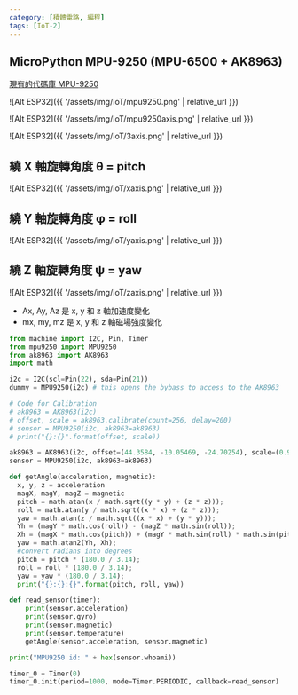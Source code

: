 ```yaml
---
category: [積體電路, 編程]
tags: [IoT-2]
---
```


## MicroPython MPU-9250 (MPU-6500 + AK8963)


[現有的代碼庫 MPU-9250](https://github.com/tuupola/micropython-mpu9250)

![Alt ESP32]({{ '/assets/img/IoT/mpu9250.png' | relative_url }})

![Alt ESP32]({{ '/assets/img/IoT/mpu9250axis.png' | relative_url }})

![Alt ESP32]({{ '/assets/img/IoT/3axis.png' | relative_url }})

## 繞 X 軸旋轉角度 &theta; = pitch 

![Alt ESP32]({{ '/assets/img/IoT/xaxis.png' | relative_url }})

## 繞 Y 軸旋轉角度 &phi; = roll	

![Alt ESP32]({{ '/assets/img/IoT/yaxis.png' | relative_url }})

## 繞 Z 軸旋轉角度 &psi; = yaw

![Alt ESP32]({{ '/assets/img/IoT/zaxis.png' | relative_url }})

 - Ax, Ay, Az 是 x, y 和 z 軸加速度變化 
 - mx, my, mz 是 x, y 和 z 軸磁場強度變化

```python
from machine import I2C, Pin, Timer
from mpu9250 import MPU9250
from ak8963 import AK8963
import math

i2c = I2C(scl=Pin(22), sda=Pin(21))
dummy = MPU9250(i2c) # this opens the bybass to access to the AK8963

# Code for Calibration
# ak8963 = AK8963(i2c)
# offset, scale = ak8963.calibrate(count=256, delay=200)
# sensor = MPU9250(i2c, ak8963=ak8963)
# print("{}:{}".format(offset, scale))

ak8963 = AK8963(i2c, offset=(44.3584, -10.05469, -24.70254), scale=(0.9937236, 0.9021546, 1.129655))
sensor = MPU9250(i2c, ak8963=ak8963)

def getAngle(acceleration, magnetic):
  x, y, z = acceleration
  magX, magY, magZ = magnetic
  pitch = math.atan(x / math.sqrt((y * y) + (z * z)));
  roll = math.atan(y / math.sqrt((x * x) + (z * z)));
  yaw = math.atan(z / math.sqrt((x * x) + (y * y)));
  Yh = (magY * math.cos(roll)) - (magZ * math.sin(roll));
  Xh = (magX * math.cos(pitch)) + (magY * math.sin(roll) * math.sin(pitch)) + (magZ * math.cos(roll) * math.sin(pitch));
  yaw = math.atan2(Yh, Xh);
  #convert radians into degrees
  pitch = pitch * (180.0 / 3.14);
  roll = roll * (180.0 / 3.14);
  yaw = yaw * (180.0 / 3.14); 
  print("{}:{}:{}".format(pitch, roll, yaw))

def read_sensor(timer):
    print(sensor.acceleration)
    print(sensor.gyro)
    print(sensor.magnetic)
    print(sensor.temperature)
    getAngle(sensor.acceleration, sensor.magnetic)

print("MPU9250 id: " + hex(sensor.whoami))

timer_0 = Timer(0)
timer_0.init(period=1000, mode=Timer.PERIODIC, callback=read_sensor)

```    
